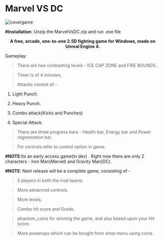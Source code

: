# Marvel VS DC
![covergame](https://user-images.githubusercontent.com/42354803/51241919-d4fa1180-19a4-11e9-952a-b56528e0f354.jpg)

**#Installation**: Unzip the MarvelVsDC.zip and run .exe file

**<p align="center">A free, arcade, one-to-one 2.5D fighting game for Windows, made on Unreal Engine 4.</p>**



Gameplay:

> There are two contrasting levels - ICE CAP ZONE and FIRE BOUNDS .

> Timer is of 4 minutes.

> Attacks consist of -

1.  Light Punch.

2.  Heavy Punch.

3. Combo attack(Kicks and Punches)

4. Special Attack.

> There are three progress bars - Health bar, Energy bar and Power regeneration bar.

> For controls refer to control option in game.

**#NOTE**:Its an early access game(in dev) . Right now there are only 2 characters - Iron Man(Marvel) and Gravity Man(DC).

**#NOTE**: Next release will be a complete game, consisting of -

> 5 players in both the rival teams. 

> More advanced controls.

> More levels.

> Combo hit score and Grade.

> phantom_coins for winning the game, and also based upon your Hit score.

> More powerups which can be bought from shop menu using coins.





